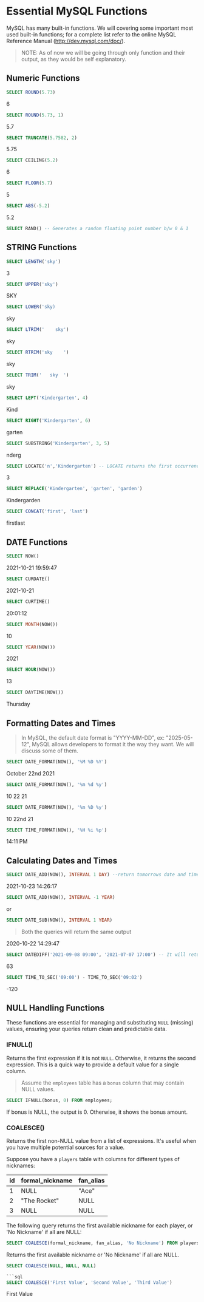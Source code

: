 # Essential MySQL Functions 

MySQL has many built-in functions. We will covering some important most used built-in functions; for a complete list refer to the online MySQL Reference Manual (http://dev.mysql.com/doc/).

> NOTE: As of now we will be going through only function and their output, as they would be self explanatory.

## Numeric Functions
```sql
SELECT ROUND(5.73)
   ```
6

```sql
SELECT ROUND(5.73, 1)
   ```
5.7

```sql
SELECT TRUNCATE(5.7582, 2)
   ```
5.75

```sql
SELECT CEILING(5.2)
   ```
6

```sql
SELECT FLOOR(5.7)
   ```
5

```sql
SELECT ABS(-5.2)
   ```
5.2

```sql
SELECT RAND() -- Generates a random floating point number b/w 0 & 1
   ```

## STRING Functions
```sql
SELECT LENGTH('sky')
   ```
3

```sql
SELECT UPPER('sky')
   ```
SKY

```sql
SELECT LOWER('sky)
   ```
sky

```sql
SELECT LTRIM('    sky')
   ```
sky

```sql
SELECT RTRIM('sky    ')
   ```
sky

```sql
SELECT TRIM('   sky  ')
   ```
sky

```sql
SELECT LEFT('Kindergarten', 4)
   ```
Kind

```sql
SELECT RIGHT('Kindergarten', 6)
   ```
garten

```sql
SELECT SUBSTRING('Kindergarten', 3, 5) 
   ```
nderg

```sql
SELECT LOCATE('n','Kindergarten') -- LOCATE returns the first occurrence of a character or character string, if found, otherwise it returns 0
   ```
3

```sql
SELECT REPLACE('Kindergarten', 'garten', 'garden')
   ```
Kindergarden

```sql
SELECT CONCAT('first', 'last')
   ```
firstlast

## DATE Functions
```sql
SELECT NOW()
   ```
2021-10-21 19:59:47

```sql
SELECT CURDATE()
   ```
2021-10-21

```sql
SELECT CURTIME()
   ```
20:01:12

```sql
SELECT MONTH(NOW())
   ```
10

```sql
SELECT YEAR(NOW())
   ```
2021

```sql
SELECT HOUR(NOW())
   ```
13

```sql
SELECT DAYTIME(NOW())
   ```
Thursday

## Formatting Dates and Times

> In MySQL, the default date format is "YYYY-MM-DD", ex: "2025-05-12", MySQL allows developers to format it the way they want. We will discuss some of them.
```sql
SELECT DATE_FORMAT(NOW(), '%M %D %Y')
   ```
October 22nd 2021

```sql
SELECT DATE_FORMAT(NOW(), '%m %d %y')
   ```
10 22 21 

```sql
SELECT DATE_FORMAT(NOW(), '%m %D %y')
   ```
10 22nd 21 

```sql
SELECT TIME_FORMAT(NOW(), '%H %i %p')
   ```
14:11 PM

## Calculating Dates and Times

```sql
SELECT DATE_ADD(NOW(), INTERVAL 1 DAY) --return tomorrows date and time
   ```

2021-10-23 14:26:17

```sql
SELECT DATE_ADD(NOW(), INTERVAL -1 YEAR)
   ```
or
```sql
SELECT DATE_SUB(NOW(), INTERVAL 1 YEAR)
   ```
> Both the queries will return the same output

2020-10-22 14:29:47

```sql
SELECT DATEDIFF('2021-09-08 09:00', '2021-07-07 17:00') -- It will return the difference in number of days, time won't be considered
   ```

63

```sql
SELECT TIME_TO_SEC('09:00') - TIME_TO_SEC('09:02')
   ```
-120

## NULL Handling Functions

These functions are essential for managing and substituting `NULL` (missing) values, ensuring your queries return clean and predictable data.

### IFNULL()

Returns the first expression if it is not `NULL`. Otherwise, it returns the second expression. This is a quick way to provide a default value for a single column.

> Assume the `employees` table has a `bonus` column that may contain NULL values.
```sql
SELECT IFNULL(bonus, 0) FROM employees;
   ```
If bonus is NULL, the output is 0. Otherwise, it shows the bonus amount.

### COALESCE()

Returns the first non-NULL value from a list of expressions. It's useful when you have multiple potential sources for a value.

Suppose you have a `players` table with columns for different types of nicknames:

| id | formal_nickname | fan_alias |
|----|----------------|-----------|
| 1  | NULL           | "Ace"     |
| 2  | "The Rocket"   | NULL      |
| 3  | NULL           | NULL      |

The following query returns the first available nickname for each player, or 'No Nickname' if all are NULL:
```sql
SELECT COALESCE(formal_nickname, fan_alias, 'No Nickname') FROM players;
   ```
Returns the first available nickname or 'No Nickname' if all are NULL.

```sql
SELECT COALESCE(NULL, NULL, NULL)

```sql
SELECT COALESCE('First Value', 'Second Value', 'Third Value')
   ```
First Value

